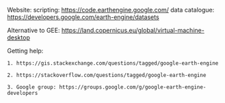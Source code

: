 Website: 
    scripting: https://code.earthengine.google.com/
    data catalogue: https://developers.google.com/earth-engine/datasets

Alternative to GEE: https://land.copernicus.eu/global/virtual-machine-desktop

Getting help: 

    1. https://gis.stackexchange.com/questions/tagged/google-earth-engine

    2. https://stackoverflow.com/questions/tagged/google-earth-engine

    3. Google group: https://groups.google.com/g/google-earth-engine-developers
